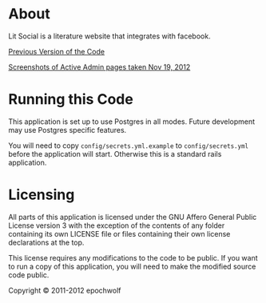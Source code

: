 # About
Lit Social is a literature website that integrates with facebook.

[Previous Version of the Code](https://github.com/epochwolf/litsocial/tree/f33cd05128d7a416d595392d7c404dbfd6edfcb8) 

[Screenshots of Active Admin pages taken Nov 19, 2012](http://imgur.com/a/XZBUY#0)

# Running this Code
This application is set up to use Postgres in all modes. Future development may use Postgres specific features.

You will need to copy `config/secrets.yml.example` to `config/secrets.yml` before the application will start. Otherwise this is a standard rails application.

# Licensing
All parts of this application is licensed under the GNU Affero General Public License version 3 
with the exception of the contents of any folder containing its own LICENSE file or files containing their own license declarations at the top. 

This license requires any modifications to the code to be public. If you want to run a copy of this application, you will need to make the modified source code public.

Copyright © 2011-2012 epochwolf
